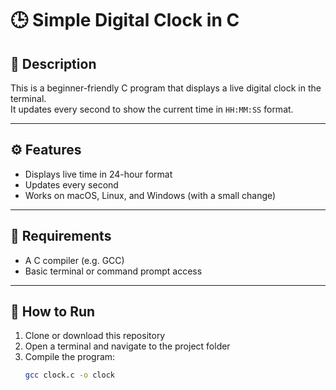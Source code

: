 # 🕒 Simple Digital Clock in C

## 📖 Description
This is a beginner-friendly C program that displays a live digital clock in the terminal.  
It updates every second to show the current time in `HH:MM:SS` format.

---

## ⚙️ Features
- Displays live time in 24-hour format  
- Updates every second  
- Works on macOS, Linux, and Windows (with a small change)  

---

## 🧰 Requirements
- A C compiler (e.g. GCC)
- Basic terminal or command prompt access

---

## 🚀 How to Run
1. Clone or download this repository  
2. Open a terminal and navigate to the project folder  
3. Compile the program:
   ```bash
   gcc clock.c -o clock
